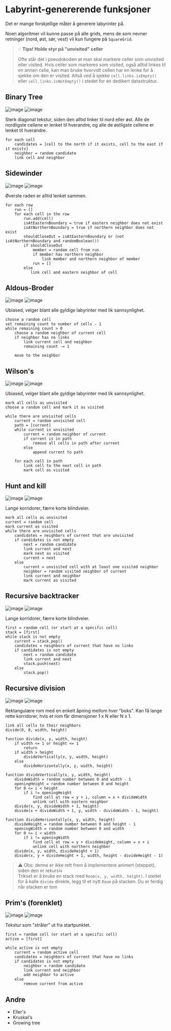 # Labyrint-genererende funksjoner

Det er mange forskjellige måter å generere labyrinter på.

Noen algoritmer vil kunne passe på alle grids, mens de som nevner retninger (nord, øst, sør, vest) vil kun fungere
på `SquareGrid`.

> 💡 **Tips! Holde styr på "unvisited" celler**
>
> Ofte står det i pseudokoden at man skal markere celler som unvisited eller visited.
> Hvis celler som markeres som visited, også alltid linkes til en annen celle, kan man bruke hvorvidt cellen har en
> lenke for å sjekke om den er visited.
> Altså ved å sjekke `cell.links.isEmpty()` eller `cell.links.isNotEmpty()` i stedet for en dedikert datastruktur.

## Binary Tree

![image](../../../../../../assets/algopictures/binarytree.png)
![image](../../../../../../assets/algopictures/binarytree-colored.png)

Sterk diagonal tekstur, siden den alltid linker til nord eller øst.
Alle de nordligste cellene er lenket til hverandre, og alle de østligste cellene er lenket til hverandre.

```raw
for each cell
    candidates = [cell to the north if it exists, cell to the east if it exists]
    neighbor = random candidate
    link cell and neighbor
```

## Sidewinder

![image](../../../../../../assets/algopictures/sidewinder.png)
![image](../../../../../../assets/algopictures/sidewinder-colored.png)

Øverste raden er alltid lenket sammen.

```raw
for each row
    run = []
    for each cell in the row
        run.add(cell)
        isAtEasternBoundary = true if eastern neighbor does not exist
        isAtNorthernBoundary = true if northern neighbor does not exist
        shouldCloseOut = isAtEasternBoundary or (not isAtNorthernBoundary and randomBoolean())
        if shouldCloseOut
            member = random cell from run
            if member has northern neighbor
                link member and northern neighbor of member
            run = []
        else
           link cell and eastern neighbor of cell
```

## Aldous-Broder

![image](../../../../../../assets/algopictures/aldous-broder.png)
![image](../../../../../../assets/algopictures/aldous-broder-colored.png)

Ubiased, velger blant alle gyldige labyrinter med lik sannsynlighet.

```raw
choose a random cell
set remaining count to number of cells - 1
while remaining count > 0
    choose a random neighbor of current cell
    if neighbor has no links
        link current cell and neighbor
        remaining count -= 1
        
    move to the neighbor
```

## Wilson's

![image](../../../../../../assets/algopictures/wilsons.png)
![image](../../../../../../assets/algopictures/wilsons-colored.png)

Ubiased, velger blant alle gyldige labyrinter med lik sannsynlighet.

```raw
mark all cells as unvisited
choose a random cell and mark it as visited

while there are unvisited cells
    current = random unvisited cell
    path = [current]
    while current is unvisited
        current = random neighbor of current
        if current is in path
            remove all cells in path after current
        else
            append current to path
    
    for each cell in path
        link cell to the next cell in path
        mark cell as visited
```

## Hunt and kill

![image](../../../../../../assets/algopictures/hunt-and-kill.png)
![image](../../../../../../assets/algopictures/hunt-and-kill-colored.png)

Lange korridorer, færre korte blindveier.

```raw
mark all cells as unvisited
current = random cell
mark current as visited
while there are unvisited cells
    candidates = neighbors of current that are unvisited
    if candidates is not empty
        next = random candidate
        link current and next
        mark next as visited
        current = next
    else
        current = unvisited cell with at least one visited neighbor
        neighbor = random visited neighbor of current
        link current and neighbor
        mark current as visited
```

## Recursive backtracker

![image](../../../../../../assets/algopictures/recursive-backtracker.png)
![image](../../../../../../assets/algopictures/recursive-backtracker-colored.png)

Lange korridorer, færre korte blindveier.

```raw
first = random cell (or start at a specific cell)
stack = [first]
while stack is not empty
    current = stack.pop()
    candidates = neighbors of current that have no links
    if candidates is not empty
        next = random candidate
        link current and next
        stack.push(next)
    else
        stack.pop()
```

## Recursive division

![image](../../../../../../assets/algopictures/recursive-division.png)
![image](../../../../../../assets/algopictures/recursive-division-colored.png)

Rektangulære rom med en enkelt åpning mellom hver "boks". Kan få lange rette korridorer, hvis et rom får dimensjoner 1 x
N
eller N x 1.

```raw
link all cells to their neighbors
divide(0, 0, width, height)

function divide(x, y, width, height)
    if width <= 1 or height <= 1
        return
    if width > height
        divideVertically(x, y, width, height)
    else 
        divideHorizontally(x, y, width, height)
        
function divideVertically(x, y, width, height)
    divideWidth = random number between 0 and width - 1
    openingHeight = random number between 0 and height
    for 0 <= i < height
        if i != openingHeight
            find cell at row = y + i, column = x + divideWidth
            unlink cell with eastern neighbor
    divide(x, y, divideWidth + 1, height)
    divide(x + divideWidth + 1, y, width - divideWidth - 1, height)
    
function divideHorizontally(x, y, width, height)
    divideHeight = random number between 0 and height - 1
    openingWidth = random number between 0 and width
    for 0 <= i < width
        if i != openingWidth
            find cell at row = y + divideHeight, column = x + i
            unlink cell with northern neighbor
    divide(x, y, width, divideHeight + 1)
    divide(x, y + divideHeight + 1, width, height - divideHeight - 1)
```

> ⚠️ Obs: denne er ikke rett frem å implementere animert (steppet), siden den er rekursiv  
> Trikset er å bruke en stack med `Room(x, y, width, height)`. I stedet for å kalle `divide` direkte, legg til et nytt
> `Room` på stacken.
> Du er ferdig når stacken er tom

## Prim's (forenklet)

![image](../../../../../../assets/algopictures/prims.png)
![image](../../../../../../assets/algopictures/prims-colored.png)

Tekstur som "stråler" ut fra startpunktet.

```raw
first = random cell (or start at a specific cell)
active = [first]

while active is not empty
    current = random active cell
    candidates = neighbors of current that have no links
    if candidates is not empty
        neighbor = random candidate
        link current and neighbor
        add neighbor to active
    else
        remove current from active
```

## Andre

- Eller's
- Kruskal's
- Growing tree